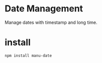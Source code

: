 # Date Management

Manage dates with timestamp and long time.

# install

```bash
npm install manu-date
```